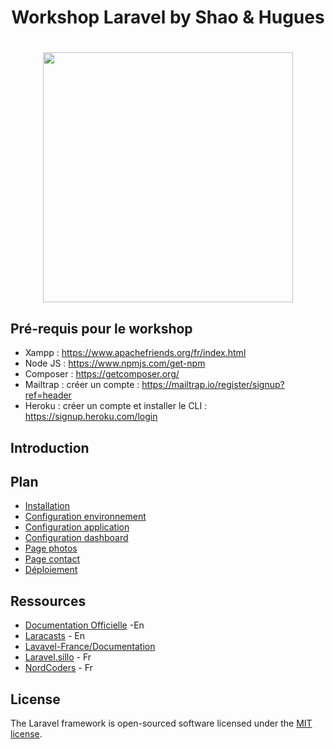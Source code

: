 <h1 align="center">Workshop Laravel by Shao & Hugues<h1>
<p align="center"><img src="https://res.cloudinary.com/dtfbvvkyp/image/upload/v1566331377/laravel-logolockup-cmyk-red.svg" width="400"></p>

## Pré-requis pour le workshop

- Xampp : https://www.apachefriends.org/fr/index.html
- Node JS : https://www.npmjs.com/get-npm
- Composer : https://getcomposer.org/
- Mailtrap : créer un compte : https://mailtrap.io/register/signup?ref=header
- Heroku : créer un compte et installer le CLI : https://signup.heroku.com/login

## Introduction

## Plan
- [Installation](workshop_tutoriel/1.installation.md)
- [Configuration environnement](workshop_tutoriel/2.configuration_environnement.md)
- [Configuration application](workshop_tutoriel/3.configuration_application.md)
- [Configuration dashboard](workshop_tutoriel/4.configuration_dashboard.md)
- [Page photos](workshop_tutoriel/5.page_photos.md)
- [Page contact](workshop_tutoriel/6.page_contact.md)
- [Déploiement](workshop_tutoriel/7.déploiement.md)

## Ressources
- [Documentation Officielle](https://laravel.com/docs/6.x) -En
- [Laracasts](https://laracasts.com/) - En
- [Lavavel-France/Documentation](https://github.com/laravel-france/documentation/blob/master/4.2/eloquent.md#introduction)
- [Laravel.sillo](https://laravel.sillo.org/laravel-6-2/) - Fr
- [NordCoders](https://www.youtube.com/watch?v=9I8ilGHY5FQ&list=PLeeuvNW2FHVimkEqbV1vJ9pjFu8UOeSNB) - Fr

## License

The Laravel framework is open-sourced software licensed under the [MIT license](https://opensource.org/licenses/MIT).
